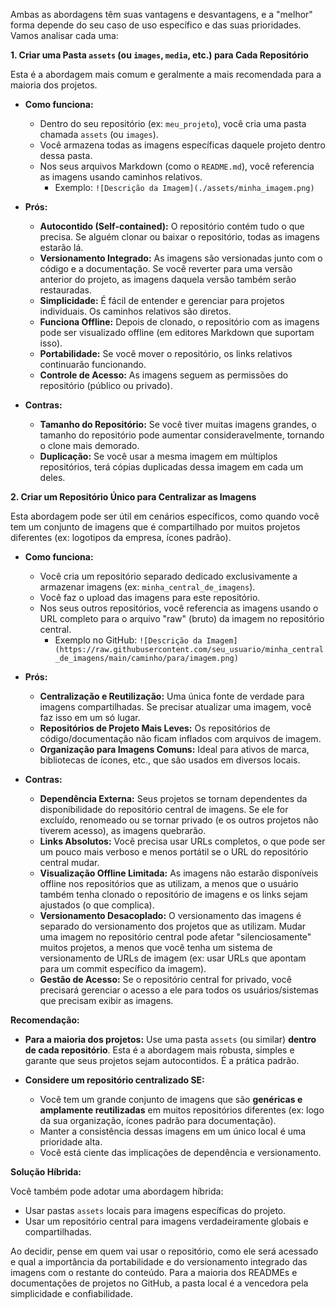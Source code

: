 Ambas as abordagens têm suas vantagens e desvantagens, e a "melhor" forma depende do seu caso de uso específico e das suas prioridades. Vamos analisar cada uma:

**1. Criar uma Pasta `assets` (ou `images`, `media`, etc.) para Cada Repositório**

Esta é a abordagem mais comum e geralmente a mais recomendada para a maioria dos projetos.

* **Como funciona:**
    * Dentro do seu repositório (ex: `meu_projeto`), você cria uma pasta chamada `assets` (ou `images`).
    * Você armazena todas as imagens específicas daquele projeto dentro dessa pasta.
    * Nos seus arquivos Markdown (como o `README.md`), você referencia as imagens usando caminhos relativos.
        * Exemplo: `![Descrição da Imagem](./assets/minha_imagem.png)`

* **Prós:**
    * **Autocontido (Self-contained):** O repositório contém tudo o que precisa. Se alguém clonar ou baixar o repositório, todas as imagens estarão lá.
    * **Versionamento Integrado:** As imagens são versionadas junto com o código e a documentação. Se você reverter para uma versão anterior do projeto, as imagens daquela versão também serão restauradas.
    * **Simplicidade:** É fácil de entender e gerenciar para projetos individuais. Os caminhos relativos são diretos.
    * **Funciona Offline:** Depois de clonado, o repositório com as imagens pode ser visualizado offline (em editores Markdown que suportam isso).
    * **Portabilidade:** Se você mover o repositório, os links relativos continuarão funcionando.
    * **Controle de Acesso:** As imagens seguem as permissões do repositório (público ou privado).

* **Contras:**
    * **Tamanho do Repositório:** Se você tiver muitas imagens grandes, o tamanho do repositório pode aumentar consideravelmente, tornando o clone mais demorado.
    * **Duplicação:** Se você usar a mesma imagem em múltiplos repositórios, terá cópias duplicadas dessa imagem em cada um deles.

**2. Criar um Repositório Único para Centralizar as Imagens**

Esta abordagem pode ser útil em cenários específicos, como quando você tem um conjunto de imagens que é compartilhado por muitos projetos diferentes (ex: logotipos da empresa, ícones padrão).

* **Como funciona:**
    * Você cria um repositório separado dedicado exclusivamente a armazenar imagens (ex: `minha_central_de_imagens`).
    * Você faz o upload das imagens para este repositório.
    * Nos seus outros repositórios, você referencia as imagens usando o URL completo para o arquivo "raw" (bruto) da imagem no repositório central.
        * Exemplo no GitHub: `![Descrição da Imagem](https://raw.githubusercontent.com/seu_usuario/minha_central_de_imagens/main/caminho/para/imagem.png)`

* **Prós:**
    * **Centralização e Reutilização:** Uma única fonte de verdade para imagens compartilhadas. Se precisar atualizar uma imagem, você faz isso em um só lugar.
    * **Repositórios de Projeto Mais Leves:** Os repositórios de código/documentação não ficam inflados com arquivos de imagem.
    * **Organização para Imagens Comuns:** Ideal para ativos de marca, bibliotecas de ícones, etc., que são usados em diversos locais.

* **Contras:**
    * **Dependência Externa:** Seus projetos se tornam dependentes da disponibilidade do repositório central de imagens. Se ele for excluído, renomeado ou se tornar privado (e os outros projetos não tiverem acesso), as imagens quebrarão.
    * **Links Absolutos:** Você precisa usar URLs completos, o que pode ser um pouco mais verboso e menos portátil se o URL do repositório central mudar.
    * **Visualização Offline Limitada:** As imagens não estarão disponíveis offline nos repositórios que as utilizam, a menos que o usuário também tenha clonado o repositório de imagens e os links sejam ajustados (o que complica).
    * **Versionamento Desacoplado:** O versionamento das imagens é separado do versionamento dos projetos que as utilizam. Mudar uma imagem no repositório central pode afetar "silenciosamente" muitos projetos, a menos que você tenha um sistema de versionamento de URLs de imagem (ex: usar URLs que apontam para um commit específico da imagem).
    * **Gestão de Acesso:** Se o repositório central for privado, você precisará gerenciar o acesso a ele para todos os usuários/sistemas que precisam exibir as imagens.

**Recomendação:**

* **Para a maioria dos projetos:** Use uma pasta `assets` (ou similar) **dentro de cada repositório**. Esta é a abordagem mais robusta, simples e garante que seus projetos sejam autocontidos. É a prática padrão.

* **Considere um repositório centralizado SE:**
    * Você tem um grande conjunto de imagens que são **genéricas e amplamente reutilizadas** em muitos repositórios diferentes (ex: logo da sua organização, ícones padrão para documentação).
    * Manter a consistência dessas imagens em um único local é uma prioridade alta.
    * Você está ciente das implicações de dependência e versionamento.

**Solução Híbrida:**

Você também pode adotar uma abordagem híbrida:

* Usar pastas `assets` locais para imagens específicas do projeto.
* Usar um repositório central para imagens verdadeiramente globais e compartilhadas.

Ao decidir, pense em quem vai usar o repositório, como ele será acessado e qual a importância da portabilidade e do versionamento integrado das imagens com o restante do conteúdo. Para a maioria dos READMEs e documentações de projetos no GitHub, a pasta local é a vencedora pela simplicidade e confiabilidade.